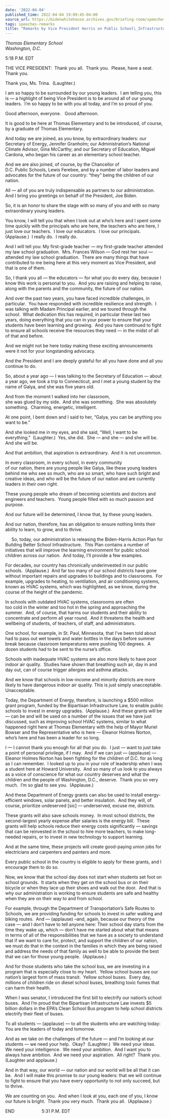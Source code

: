 ```yaml
---
date: '2022-04-04'
published_time: 2022-04-04 19:09:45-04:00
source_url: https://bidenwhitehouse.archives.gov/briefing-room/speeches-remarks/2022/04/04/remarks-by-vice-president-harris-on-public-school-infrastructure/
tags: speeches-remarks
title: "Remarks by Vice President Harris on Public School\_Infrastructure"
---
```

 
*Thomas Elementary School  
Washington, D.C.*

5:18 P.M. EDT  
  
THE VICE PRESIDENT:  Thank you all.  Thank you.  Please, have a seat. 
Thank you.   
  
Thank you, Ms. Trina.  (Laughter.)  
  
I am so happy to be surrounded by our young leaders.  I am telling you,
this is — a highlight of being Vice President is to be around all of our
young leaders.  I’m so happy to be with you all today, and I’m so proud
of you.  
  
Good afternoon, everyone.   Good afternoon.  
  
It is good to be here at Thomas Elementary and to be introduced, of
course, by a graduate of Thomas Elementary.  
  
And today we are joined, as you know, by extraordinary leaders: our
Secretary of Energy, Jennifer Granholm; our Administration’s National
Climate Advisor, Gina McCarthy; and our Secretary of Education, Miguel
Cardona, who began his career as an elementary school teacher.  
  
And we are also joined, of course, by the Chancellor of  
D.C. Public Schools, Lewis Ferebee, and by a number of labor leaders and
advocates for the future of our country: “they” being the children of
our nation.  
  
All — all of you are truly indispensable as partners to our
administration.  And I bring you greetings on behalf of the President,
Joe Biden.  
  
So, it is an honor to share the stage with so many of you and with so
many extraordinary young leaders.   
  
You know, I will tell you that when I look out at who’s here and I spent
some time quickly with the principals who are here, the teachers who are
here, I just love our teachers.  I love our educators.  I love our
principals.  (Applause.)  I really do.  I really do.  
  
And I will tell you: My first-grade teacher — my first-grade teacher
attended my law school graduation.  Mrs. Frances Wilson — God rest her
soul — attended my law school graduation.  There are many things that
have contributed to me being here at this very moment as Vice President,
and that is one of them.   
  
So, I thank you all — the educators — for what you do every day, because
I know this work is personal to you.  And you are raising and helping to
raise, along with the parents and the community, the future of our
nation.  
  
And over the past two years, you have faced incredible challenges, in
particular.  You have responded with incredible resilience and
strength.  I was talking with Madam Principal earlier, and we toured
through the school.  What dedication this has required, in particular
these last two years, doing everything that you can in your power to
ensure that your students have been learning and growing.  And you have
continued to fight to ensure all schools receive the resources they need
— in the midst of all of that and before.   
  
And we might not be here today making these exciting announcements were
it not for your longstanding advocacy.   
  
And the President and I are deeply grateful for all you have done and
all you continue to do.  
  
So, about a year ago — I was talking to the Secretary of Education —
about a year ago, we took a trip to Connecticut, and I met a young
student by the name of Galya, and she was five years old.    
  
And from the moment I walked into her classroom,  
she was glued by my side.  And she was something.  She was absolutely
something.  Charming, energetic, intelligent.  
  
At one point, I bent down and I said to her, “Galya, you can be anything
you want to be.”  
  
And she looked me in my eyes, and she said, “Well, I want to be
everything.”  (Laughter.)  Yes, she did.  She — and she — and she will
be.  And she will be.   
  
And that ambition, that aspiration is extraordinary.  And it is not
uncommon.  
  
In every classroom, in every school, in every community  
of our nation, there are young people like Galya, like these young
leaders behind me who see so much, who are so smart, who have such
bright and creative ideas, and who will be the future of our nation and
are currently leaders in their own right.  
  
These young people who dream of becoming scientists and doctors and
engineers and teachers.  Young people filled with so much passion and
purpose.  
  
And our future will be determined, I know that, by these young
leaders.  
  
And our nation, therefore, has an obligation to ensure nothing limits
their ability to learn, to grow, and to thrive.  
  
     So, today, our administration is releasing the Biden-Harris Action
Plan for Building Better School Infrastructure.  This Plan contains a
number of initiatives that will improve the learning environment for
public school children across our nation.  And today, I’ll provide a few
examples.   
  
For decades, our country has chronically underinvested in our public
schools.  (Applause.)  And far too many of our school districts have
gone without important repairs and upgrades to buildings and to
classrooms.  For example, upgrades to heating, to ventilation, and air
conditioning systems, known as HVAC systems, which was highlighted, as
we know, during the course of the height of the pandemic.   
  
In schools with outdated HVAC systems, classrooms are often  
too cold in the winter and too hot in the spring and approaching the
summer.  And, of course, that harms our students and their ability to
concentrate and perform all year round.  And it threatens the health and
wellbeing of students, of teachers, of staff, and administrators.  
  
One school, for example, in St. Paul, Minnesota, that I’ve been told
about had to pass out wet towels and water bottles in the days before
summer break because classroom temperatures were pushing 100 degrees.  A
dozen students had to be sent to the nurse’s office.  
  
Schools with inadequate HVAC systems are also more likely to have poor
indoor air quality.  Studies have shown that breathing such air, day in
and day out, can of course trigger allergies and asthma attacks.  
  
And we know that schools in low-income and minority districts are more
likely to have dangerous indoor air quality. This is just simply
unacceptable.  Unacceptable.  
  
Today, the Department of Energy, therefore, is launching a $500 million
grant program, funded by the Bipartisan Infrastructure Law, to enable
public schools to invest in energy upgrades.  (Applause.)  And these
grants will be — can be and will be used on a number of the issues that
we have just discussed, such as improving school HVAC systems, similar
to what happened right here at Thomas Elementary with the help of Mayor
Muriel Bowser and the Representative who is here — Eleanor Holmes
Norton, who’s here and has been a leader for so long.   
  
I — I cannot thank you enough for all that you do.  I just — want to
just take a point of personal privilege, if I may.  And if we can just —
(applause) — Eleanor Holmes Norton has been fighting for the children of
D.C. for as long as I can remember.  I looked up to you in your role of
leadership when I was a student here at Howard University.  And so many
of us look to you always as a voice of conscience for what our country
deserves and what the children and the people of Washington, D.C.,
deserve.  Thank you so very much.  I’m so glad to see you. 
(Applause.)  
  
And these Department of Energy grants can also be used to install
energy-efficient windows, solar panels, and better insulation.  And they
will, of course, prioritize undeserved \[sic\] — underserved, excuse me,
districts.   
  
These grants will also save schools money.  In most school districts,
the second-largest yearly expense after salaries is the energy bill. 
These grants will help schools reduce their energy costs significantly —
savings that can be reinvested in the school to hire more teachers, to
make long-needed repairs, or to invest in new technology to support
learning.   
  
And at the same time, these projects will create good-paying union jobs
for electricians and carpenters and painters and more.   
  
Every public school in the country is eligible to apply for these
grants, and I encourage them to do so.   
  
Now, we know that the school day does not start when students set foot
on school grounds.  It starts when they get on the school bus or on
their bicycle or when they lace up their shoes and walk out the door. 
And that is why our administration is working to ensure students are
safe and healthy when they are on their way to and from school.  
  
For example, through the Department of Transportation’s Safe Routes to
Schools, we are providing funding for schools to invest in safer walking
and biking routes.  And — (applause) –and, again, because our theory of
the case — and I don’t have to tell anyone here: Their school day starts
from the time they wake up, which — don’t have me started about what
that means in terms of all of the responsibilities that we have as a
society to understand that if we want to care for, protect, and support
the children of our nation, we must do that in the context in the
families in which they are being raised and address the needs of that
family as well to be able to provide the best that we can for those
young people.  (Applause.)  
  
And for those students who take the school bus, we are investing in a
program that is especially close to my heart.  Yellow school buses are
our nation’s largest form of mass transit.  Yellow school buses.  Every
day, millions of children ride on diesel school buses, breathing toxic
fumes that can harm their health.   
  
When I was senator, I introduced the first bill to electrify our
nation’s school buses.  And I’m proud that the Bipartisan Infrastructure
Law invests $5 billion dollars in the EPA’s Clean School Bus program to
help school districts electrify their fleet of buses.   
  
To all students — (applause) — to all the students who are watching
today: You are the leaders of today and tomorrow.   
  
And as we take on the challenges of the future — and I’m looking at our
students — we need your help.  Okay?  (Laughter.)  We need your ideas. 
We need your intelligence.  We need your ambition.  And I want you to
always have ambition.  And we need your aspiration.  All right?  Thank
you.  (Laughter and applause.)  
  
And in that way, our world — our nation and our world will be all that
it can be.  And I will make this promise to our young leaders: that we
will continue to fight to ensure that you have every opportunity to not
only succeed, but to thrive.   
  
We are counting on you.  And when I look at you, each one of you, I know
our future is bright.  Thank you very much.  Thank you all. 
(Applause.)  
  
END                      5:31 P.M. EDT
